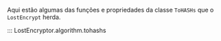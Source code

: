 Aqui estão algumas das funções e propriedades da classe `ToHASHs` que
o `LostEncrypt` herda.

::: LostEncryptor.algorithm.tohashs
    